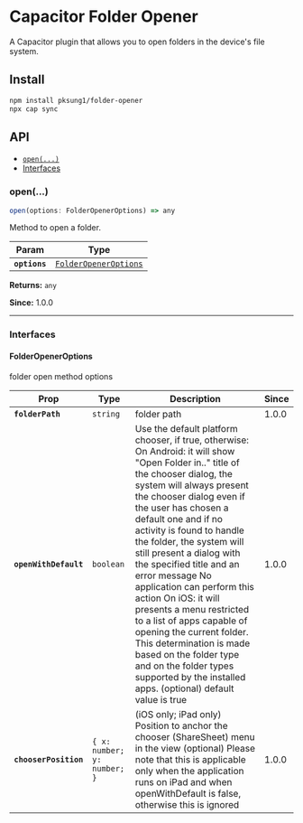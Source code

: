 # Capacitor Folder Opener

A Capacitor plugin that allows you to open folders in the device's file system.

## Install

```bash
npm install pksung1/folder-opener
npx cap sync
```

## API

<docgen-index>

* [`open(...)`](#open)
* [Interfaces](#interfaces)

</docgen-index>

<docgen-api>
<!--Update the source file JSDoc comments and rerun docgen to update the docs below-->

### open(...)

```typescript
open(options: FolderOpenerOptions) => any
```

Method to open a folder.

| Param         | Type                                                                |
| ------------- | ------------------------------------------------------------------- |
| **`options`** | <code><a href="#folderopeneroptions">FolderOpenerOptions</a></code> |

**Returns:** <code>any</code>

**Since:** 1.0.0

--------------------


### Interfaces


#### FolderOpenerOptions

folder open method options

| Prop                  | Type                                   | Description                                                                                                                                                                                                                                                                                                                                                                                                                                                                                                                                                                                                                                                | Since |
| --------------------- | -------------------------------------- | ---------------------------------------------------------------------------------------------------------------------------------------------------------------------------------------------------------------------------------------------------------------------------------------------------------------------------------------------------------------------------------------------------------------------------------------------------------------------------------------------------------------------------------------------------------------------------------------------------------------------------------------------------------- | ----- |
| **`folderPath`**      | <code>string</code>                    | folder path                                                                                                                                                                                                                                                                                                                                                                                                                                                                                                                                                                                                                                                | 1.0.0 |
| **`openWithDefault`** | <code>boolean</code>                   | Use the default platform chooser, if true, otherwise: On Android: it will show "Open Folder in.." title of the chooser dialog, the system will always present the chooser dialog even if the user has chosen a default one and if no activity is found to handle the folder, the system will still present a dialog with the specified title and an error message No application can perform this action On iOS: it will presents a menu restricted to a list of apps capable of opening the current folder. This determination is made based on the folder type and on the folder types supported by the installed apps. (optional) default value is true | 1.0.0 |
| **`chooserPosition`** | <code>{ x: number; y: number; }</code> | (iOS only; iPad only) Position to anchor the chooser (ShareSheet) menu in the view (optional) Please note that this is applicable only when the application runs on iPad and when openWithDefault is false, otherwise this is ignored                                                                                                                                                                                                                                                                                                                                                                                                                      | 1.0.0 |

</docgen-api>
